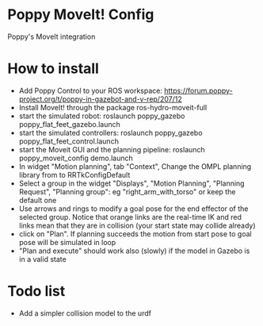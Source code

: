 Poppy MoveIt! Config
=====

Poppy's MoveIt integration 

How to install
====
* Add Poppy Control to your ROS workspace: https://forum.poppy-project.org/t/poppy-in-gazebot-and-v-rep/207/12
* Install MoveIt! through the package ros-hydro-moveit-full
* start the simulated robot: roslaunch poppy_gazebo poppy_flat_feet_gazebo.launch
* start the simulated controllers: roslaunch poppy_gazebo poppy_flat_feet_control.launch
* start the Moveit GUI and the planning pipeline: roslaunch poppy_moveit_config demo.launch
* In widget "Motion planning", tab "Context", Change the OMPL planning library from <unspecified> to RRTkConfigDefault
* Select a group in the widget "Displays", "Motion Planning", "Planning Request", "Planning group": eg "right_arm_with_torso" or keep the default one
* Use arrows and rings to modify a goal pose for the end effector of the selected group. Notice that orange links are the real-time IK and red links mean that they are in collision (your start state may collide already)
* click on "Plan". If planning succeeds the motion from start pose to goal pose will be simulated in loop
* "Plan and execute" should work also (slowly) if the model in Gazebo is in a valid state


Todo list
====
* Add a simpler collision model to the urdf

